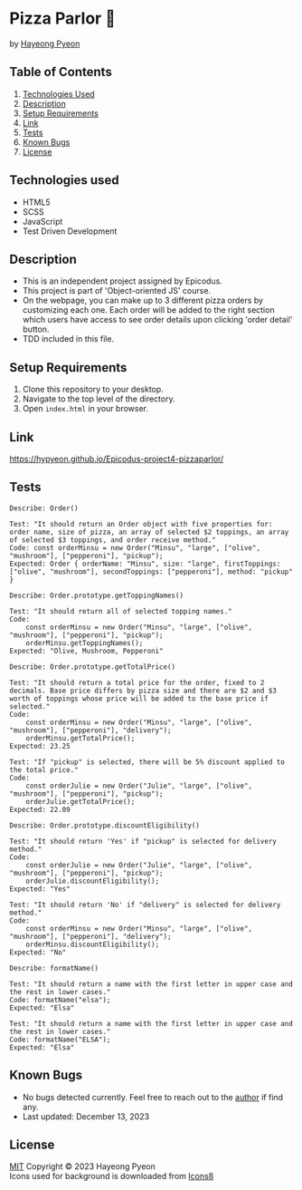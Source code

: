 # Pizza Parlor 🍕
by [Hayeong Pyeon](https://www.hayeong.website)

## Table of Contents

1. [Technologies Used](#technologies-used)
2. [Description](#description)
3. [Setup Requirements](#setup-requirements)
4. [Link](#link)
5. [Tests](#tests)
6. [Known Bugs](#known-bugs)
7. [License](#license)

## Technologies used
- HTML5
- SCSS
- JavaScript
- Test Driven Development

## Description
- This is an independent project assigned by Epicodus. 
- This project is part of 'Object-oriented JS' course. 
- On the webpage, you can make up to 3 different pizza orders by customizing each one. Each order will be added to the right section which users have access to see order details upon clicking 'order detail' button. 
- TDD included in this file.

## Setup Requirements
1. Clone this repository to your desktop.
2. Navigate to the top level of the directory. 
3. Open `index.html` in your browser. 

## Link
https://hypyeon.github.io/Epicodus-project4-pizzaparlor/

## Tests
```
Describe: Order()
 
Test: "It should return an Order object with five properties for: order name, size of pizza, an array of selected $2 toppings, an array of selected $3 toppings, and order receive method."
Code: const orderMinsu = new Order("Minsu", "large", ["olive", "mushroom"], ["pepperoni"], "pickup");
Expected: Order { orderName: "Minsu", size: "large", firstToppings: ["olive", "mushroom"], secondToppings: ["pepperoni"], method: "pickup" }

Describe: Order.prototype.getToppingNames()
 
Test: "It should return all of selected topping names."
Code: 
    const orderMinsu = new Order("Minsu", "large", ["olive", "mushroom"], ["pepperoni"], "pickup");
    orderMinsu.getToppingNames();
Expected: "Olive, Mushroom, Pepperoni"

Describe: Order.prototype.getTotalPrice()
 
Test: "It should return a total price for the order, fixed to 2 decimals. Base price differs by pizza size and there are $2 and $3 worth of toppings whose price will be added to the base price if selected."
Code: 
    const orderMinsu = new Order("Minsu", "large", ["olive", "mushroom"], ["pepperoni"], "delivery");
    orderMinsu.getTotalPrice();
Expected: 23.25

Test: "If "pickup" is selected, there will be 5% discount applied to the total price."
Code: 
    const orderJulie = new Order("Julie", "large", ["olive", "mushroom"], ["pepperoni"], "pickup");
    orderJulie.getTotalPrice();
Expected: 22.09

Describe: Order.prototype.discountEligibility()
 
Test: "It should return 'Yes' if "pickup" is selected for delivery method."
Code: 
    const orderJulie = new Order("Julie", "large", ["olive", "mushroom"], ["pepperoni"], "pickup");
    orderJulie.discountEligibility();
Expected: "Yes"

Test: "It should return 'No' if "delivery" is selected for delivery method."
Code: 
    const orderMinsu = new Order("Minsu", "large", ["olive", "mushroom"], ["pepperoni"], "delivery");
    orderMinsu.discountEligibility();
Expected: "No"

Describe: formatName()
 
Test: "It should return a name with the first letter in upper case and the rest in lower cases."
Code: formatName("elsa");
Expected: "Elsa"

Test: "It should return a name with the first letter in upper case and the rest in lower cases."
Code: formatName("ELSA");
Expected: "Elsa"
```
## Known Bugs
- No bugs detected currently. Feel free to reach out to the [author](mailto:hayeong.pyeon@gmail.com) if find any. 
- Last updated: December 13, 2023

## License
[MIT](/LICENSE.txt) Copyright © 2023 Hayeong Pyeon  
Icons used for background is downloaded from [Icons8](https://icons8.com/icon/7DNAxn61w5zi/pizza)